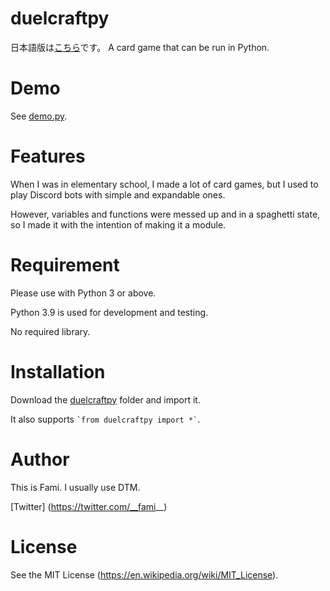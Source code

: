 # duelcraftpy

日本語版は[こちら](README.md)です。
A card game that can be run in Python.

# Demo
 
See [demo.py](demo.py).
 
# Features
 
When I was in elementary school, I made a lot of card games, but I used to play Discord bots with simple and expandable ones.

However, variables and functions were messed up and in a spaghetti state, so I made it with the intention of making it a module.
 
# Requirement
 
Please use with Python 3 or above.

Python 3.9 is used for development and testing.

No required library.
 
# Installation
 
Download the [duelcraftpy](duelcraftpy) folder and import it.

It also supports `` `from duelcraftpy import *` ``.

# Author
 
This is Fami. I usually use DTM.

[Twitter] (https://twitter.com/__fami__)
 
# License

See the MIT License (https://en.wikipedia.org/wiki/MIT_License).
